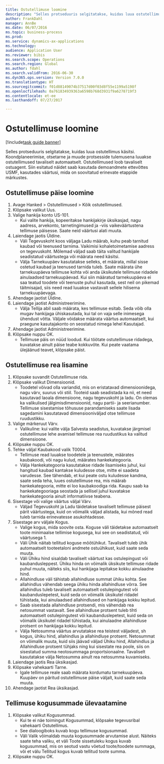 ```yaml
--- 
title: Ostutellimuse loomine
description: "Selles protseduuris selgitatakse, kuidas luua ostutellimus käsitsi."
author: FrankDahl
manager: AnnBe
ms.date: 06/07/2016
ms.topic: business-process
ms.prod: 
ms.service: dynamics-ax-applications
ms.technology: 
audience: Application User
ms.reviewer: bibis
ms.search.scope: Operations
ms.search.region: Global
ms.author: fdahl
ms.search.validFrom: 2016-06-30
ms.dyn365.ops.version: Version 7.0.0
ms.translationtype: HT
ms.sourcegitcommit: f01d88149074b37517d00f03d8f55e1199a5198f
ms.openlocfilehash: 0a761834939363a6598b768d3931f9a6278719f3
ms.contentlocale: et-ee
ms.lasthandoff: 07/27/2017

---
```

# <a name="create-a-purchase-order"></a>Ostutellimuse loomine

[!include[task guide banner](../../includes/task-guide-banner.md)]

Selles protseduuris selgitatakse, kuidas luua ostutellimus käsitsi. Koondplaneerimise, otsetarne ja muude protsesside tulemusena luuakse ostutellimused tavaliselt automaatselt. Ostutellimused loob tavaliselt ostuagent. Siin esitatud näidet saab kasutada demoandmete ettevõttes USMF, kasutades väärtusi, mida on soovitatud erinevate etappide märkustes.


## <a name="create-the-purchase-order-header"></a>Ostutellimuse päise loomine
1. Avage Hanked > Ostutellimused > Kõik ostutellimused.
2. Klõpsake valikut Uus.
3. Valige hankija konto US-101.
    * Kui valite hankija, kopeeritakse hankijakirje üksikasjad, nagu aadress, arvekonto, tarnetingimused ja -viis vaikeväärtustena tellimuse päisesse. Saate neid väärtusi alati muuta.  
4. Laiendage jaotis Üldine.
    * Väli Tegevuskoht koos väljaga Ladu määrab, kuhu peab tarnitud kaubad või teenused tarnima. Vaikimisi kohaletoimetamise aadress on tegevuskoht. Mõlemad väljad saab täita valitud hankijale seadistatud väärtustega või määrata need käsitsi.  
    * Välja Tarnekuupäev kasutatakse selleks, et määrata, millal sisse ostetud kaubad ja teenused tarnida tuleb. Saate määrata ühe tarnekuupäeva tellimuse kohta või anda üksikutele tellimuse ridadele ainulaadsed tarnekuupäevad. Kui siin määratud tarnekuupäeva ei saa teatud toodete või teenuste puhul kasutada, sest neil on pikemad täitmisajad, siis need read luuakse vastavalt sellele hilisema tarnekuupäevaga.  
5. Ahendage jaotist Üldine.
6. Laiendage jaotist Administreerimine.
    * Välja Tellija abil saab määrata, kes tellimuse esitab. Seda võib olla mugav hankijaga ühiskasutada, kui tal on vaja selle inimesega ühendust võtta. Väljale võidakse määrata väärtus automaatselt, kui praegune kasutajakonto on seostatud nimega lehel Kasutajad.  
7. Ahendage jaotist Administreerimine.
8. Klõpsake nuppu OK.
    * Tellimuse päis on nüüd loodud. Kui töötate ostutellimuse ridadega, kuvatakse ainult päise teabe kokkuvõte. Kui peate vaatama ülejäänud teavet, klõpsake päist.  

## <a name="add-a-purchase-order-line"></a>Ostutellimuse rea lisamine
1. Klõpsake suvandit Ostutellimuse rida.
2. Klõpsake valikut Dimensioonid.
    * Toodetel võivad olla variandid, mis on eristatavad dimensioonidega, nagu värv, suurus või stiil. Tooteid saab seadistada ka nii, et need kasutavad laoala dimensioone, nagu tegevuskoht ja ladu. On olemas ka valikulised jälgimisdimensioonid, nagu partii- ja seerianumber. Tellimuse sisestamise tõhususe parandamiseks saate lisada sagedamini kasutatavad dimensiooniväljad otse tellimuse ruudustikku.  
3. Valige märkeruut Värv.
    * Valikuline: kui valite välja Salvesta seadistus, kuvatakse järgmisel ostutellimuse lehe avamisel tellimuse rea ruudustikus ka valitud dimensioone.  
4. Klõpsake nuppu OK.
5. Tehke väljal Kaubakood valik T0004.
    * Tellimuse read luuakse toodetele ja teenustele, määrates kaubakoodi, või nagu kulud, määrates hankekategooria.  
    * Välja Hankekategooria kasutatakse ridade lisamiseks juhul, kui hangitud kaubad kantakse kuludesse otse, mitte ei saadeta varudesse. See tähendab, et kui peate ostu kuludesse kandma, saate seda teha, luues ostutellimuse rea, mis määrab hankekategooria, mitte ei loo kaubakoodiga rida. Kaupu saab ka hankekategooriaga seostada ja sellisel juhul kuvatakse hankekategooria ainult informatiivse teabena.  
6. Sisestage või valige väärtus väljal Värv.
    * Väljad Tegevuskoht ja Ladu täidetakse tavaliselt tellimuse päisest pärit väärtustega, kuid on võimalik väljad alistada, kui mõned read tuleb tarnida erinevatesse asukohtadesse.  
7. Sisestage arv väljale Kogus.
    * Valige kogus, mida soovite osta. Koguse väli täidetakse automaatselt toote minimaalse tellimise kogusega, kui see on seadistatud, või väärtusega 1.  
    * Väli Ühik näitab tellitud koguse mõõtühikut. Tavaliselt tuleb ühik automaatselt tooteetaloni andmete ostuühikust, kuid saate seda muuta.  
    * Väli Ühiku hind sisaldab tavaliselt väärtust kas ostulepingust või kaubandusleppest. Ühiku hinda on võimalik üksikute tellimuse ridade puhul muuta, näiteks siis, kui hankijaga lepitakse kokku ainulaadne hind.  
    * Allahindluse väli tähistab allahindluse summat ühiku kohta. See allahindlus vähendab seega ühiku hinda allahindluse võrra. See allahindlus tuleb tavaliselt automaatselt ostulepingutest või kaubanduslepetest, kuid seda on võimalik üksikutel ridadel tühistada, kui ainulaadsed allahindlused on hankijaga kokku lepitud.  
    * Saab sisestada allahindluse protsendi, mis vähendab rea netosummat vastavalt. See allahindluse protsent tuleb tihti automaatselt ostulepingutest või kaubanduslepetest, kuid seda on võimalik üksikutel ridadel tühistada, kui ainulaadne allahindluse protsent on hankijaga kokku lepitud.  
    * Välja Netosumma väärtus arvutatakse rea teistest väljadest, sh kogus, ühiku hind, allahindlus ja allahindluse protsent. Netosummat on võimalik muuta, kuid siis jäävad väljad Ühiku hind, Allahindlus ja Allahindluse protsent tühjaks ning kui sisestate rea poole, siis on sisestatud summa neotosummaga proportsionaalne. Tavaliselt kasutatakse välja Netosumma ainult rea netosumma kuvamiseks.  
8. Laiendage jaotis Rea üksikasjad.
9. Klõpsake vahekaarti Tarne.
    * Igale tellimuse reale saab määrata kordumatu tarnekuupäeva. Kuupäev on päritud ostutellimuse päise väljalt, kuid saate seda muuta.  
10. Ahendage jaotist Rea üksikasjad.

## <a name="review-order-totals"></a>Tellimuse kogusummade ülevaatamine
1. Klõpsake valikut Kogusummad.
    * Kui te ei näe toimingut Kogusummad, klõpsake tegevusribal vahekaarti Ostutellimus.  
    * See dialoogiboks kuvab kogu tellimuse kogusummad.  
    * Väli Valik võimaldab muuta kogusummade arvutamise alust. Näiteks saate teha valiku, et väli Toote sissetuleku kogus kuvab kogusummad, mis on seotud vastu võetud toote/toodete summaga, või et välu Tellitud kogus kuvab tellitud toote summa.  
2. Klõpsake nuppu OK.


